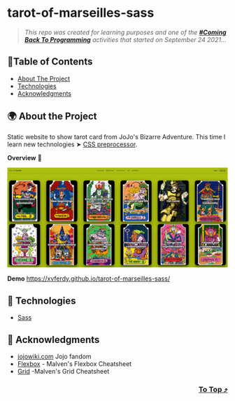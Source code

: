 # tarot-of-marseilles-sass

> _This repo was created for learning purposes and one of the [_**#Coming Back To Programming**_](https://github.com/xvferdy/beginner-portfolio "Beginner Portfolio") activities that started on September 24 2021…_

## :round_pushpin:Table of Contents
- [About The Project](#-about-the-project)
- [Technologies](#-technologies)
- [Acknowledgments](#-acknowledgments)

## 🌍 About the Project
Static website to show tarot card from JoJo's Bizarre Adventure. This time I learn new technologies ➤ [CSS preprocessor](https://developer.mozilla.org/en-US/docs/Glossary/CSS_preprocessor).

**Overview** 🔭
<p align="">
  <img src="./assets/overview.png">
</p>

**Demo**
https://xvferdy.github.io/tarot-of-marseilles-sass/

## 👀 Technologies
- [Sass](https://sass-lang.com/ "Sass")

## 👏 Acknowledgments
- [jojowiki.com](https://jojowiki.com/Tarot_Cards) Jojo fandom
- [Flexbox](https://flexbox.malven.co/) - Malven's Flexbox Cheatsheet
- [Grid](https://grid.malven.co/) -Malven's Grid Cheatsheet

<h3 align="right">
      <a href="#tarot-of-marseilles-sass">To Top ⤴️</a>
</h3>
